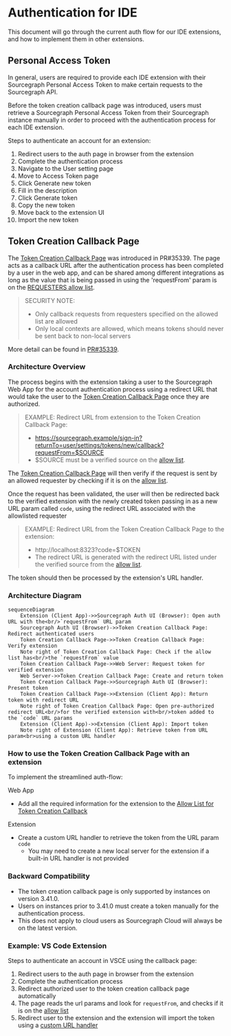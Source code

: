 # Authentication for IDE

This document will go through the current auth flow for our IDE extensions, and how to implement them in other extensions.

## Personal Access Token

In general, users are required to provide each IDE extension with their Sourcegraph Personal Access Token to make certain requests to the Sourcegraph API.

Before the token creation callback page was introduced, users must retrieve a Sourcegraph Personal Access Token from their Sourcegraph instance manually in order to proceed with the authentication process for each IDE extension.

Steps to authenticate an account for an extension:
1. Redirect users to the auth page in browser from the extension
1. Complete the authentication process
1. Navigate to the User setting page 
1. Move to Access Token page 
1. Click Generate new token 
1. Fill in the description 
1. Click Generate token 
1. Copy the new token 
1. Move back to the extension UI
1. Import the new token

## Token Creation Callback Page

The [Token Creation Callback Page](https://sourcegraph.com/github.com/sourcegraph/sourcegraph@main/-/blob/client/web/src/user/settings/accessTokens/UserSettingsCreateAccessTokenCallbackPage.tsx) was introduced in PR#35339.  The page acts as a callback URL after the authentication process has been completed by a user in the web app, and can be shared among different integrations as long as the value that is being passed in using the 'requestFrom' param is on the [REQUESTERS allow list](https://sourcegraph.com/github.com/sourcegraph/sourcegraph@7533ada4fd47e82d95f7258cbb88ca76f414e53d/-/blob/client/web/src/user/settings/accessTokens/UserSettingsCreateAccessTokenCallbackPage.tsx?L59-69). 

> SECURITY NOTE:
> - Only callback requests from requesters specified on the allowed list are allowed
> - Only local contexts are allowed, which means tokens should never be sent back to non-local servers

More detail can be found in [PR#35339](https://github.com/sourcegraph/sourcegraph/pull/35339).

### Architecture Overview

The process begins with the extension taking a user to the Sourcegraph Web App for the account authentication process using a redirect URL that would take the user to the [Token Creation Callback Page](https://sourcegraph.com/user/settings/tokens/new/callback) once they are authorized. 

> EXAMPLE: Redirect URL from extension to the Token Creation Callback Page:
> - https://sourcegraph.example/sign-in?returnTo=user/settings/tokens/new/callback?requestFrom=$SOURCE
> - $SOURCE must be a verified source on the [allow list](https://sourcegraph.com/github.com/sourcegraph/sourcegraph@7533ada4fd47e82d95f7258cbb88ca76f414e53d/-/blob/client/web/src/user/settings/accessTokens/UserSettingsCreateAccessTokenCallbackPage.tsx?L59-69).

The [Token Creation Callback Page](https://sourcegraph.com/user/settings/tokens/new/callback) will then verify if the request is sent by an allowed requester by checking if it is on the [allow list](https://sourcegraph.com/github.com/sourcegraph/sourcegraph@7533ada4fd47e82d95f7258cbb88ca76f414e53d/-/blob/client/web/src/user/settings/accessTokens/UserSettingsCreateAccessTokenCallbackPage.tsx?L59-69).

 Once the request has been validated, the user will then be redirected back to the verified extension with the newly created token passing in as a new URL param called `code`, using the redirect URL associated with the allowlisted requester 

> EXAMPLE: Redirect URL from the Token Creation Callback Page to the extension: 
> - http://localhost:8323?code=$TOKEN
> - The redirect URL is generated with the redirect URL listed under the verified source from the [allow list](https://sourcegraph.com/github.com/sourcegraph/sourcegraph@7533ada4fd47e82d95f7258cbb88ca76f414e53d/-/blob/client/web/src/user/settings/accessTokens/UserSettingsCreateAccessTokenCallbackPage.tsx?L59-69).

The token should then be processed by the extension's URL handler.

### Architecture Diagram

```mermaid
sequenceDiagram
    Extension (Client App)->>Sourcegraph Auth UI (Browser): Open auth URL with the<br/>`requestFrom` URL param
    Sourcegraph Auth UI (Browser)->>Token Creation Callback Page: Redirect authenticated users
    Token Creation Callback Page->>Token Creation Callback Page: Verify extension
    Note right of Token Creation Callback Page: Check if the allow list has<br/>the `requestFrom` value
    Token Creation Callback Page->>Web Server: Request token for verified extension
    Web Server->>Token Creation Callback Page: Create and return token
    Token Creation Callback Page->>Sourcegraph Auth UI (Browser): Present token
    Token Creation Callback Page->>Extension (Client App): Return token with redirect URL
    Note right of Token Creation Callback Page: Open pre-authorized redirect URL<br/>for the verified extension with<br/>token added to the `code` URL params
    Extension (Client App)->>Extension (Client App): Import token
    Note right of Extension (Client App): Retrieve token from URL param<br>using a custom URL handler
```

### How to use the Token Creation Callback Page with an extension

To implement the streamlined auth-flow:

Web App
- Add all the required information for the extension to the [Allow List for Token Creation Callback](https://sourcegraph.com/github.com/sourcegraph/sourcegraph@7533ada4fd47e82d95f7258cbb88ca76f414e53d/-/blob/client/web/src/user/settings/accessTokens/UserSettingsCreateAccessTokenCallbackPage.tsx?L59-69)

Extension
- Create a custom URL handler to retrieve the token from the URL param `code`
  - You may need to create a new local server for the extension if a built-in URL handler is not provided

### Backward Compatibility

- The token creation callback page is only supported by instances on version 3.41.0.
- Users on instances prior to 3.41.0 must create a token manually for the authentication process. 
- This does not apply to cloud users as Sourcegraph Cloud will always be on the latest version.

### Example: VS Code Extension

Steps to authenticate an account in VSCE using the callback page:
1. Redirect users to the auth page in browser from the extension
1. Complete the authentication process
1. Redirect authorized user to the token creation callback page automatically
  1. The page reads the url params and look for `requestFrom`, and checks if it is on the [allow list](https://sourcegraph.com/github.com/sourcegraph/sourcegraph@7533ada4fd47e82d95f7258cbb88ca76f414e53d/-/blob/client/web/src/user/settings/accessTokens/UserSettingsCreateAccessTokenCallbackPage.tsx?L59-69)
1. Redirect user to the extension and the extension will import the token using a [custom URL handler](https://sourcegraph.com/github.com/sourcegraph/sourcegraph@7533ada4fd47e82d95f7258cbb88ca76f414e53d/-/blob/client/vscode/src/webview/commands.ts?L40-52&utm_source=chrome-extension&utm_campaign=open-on-sourcegraph)
